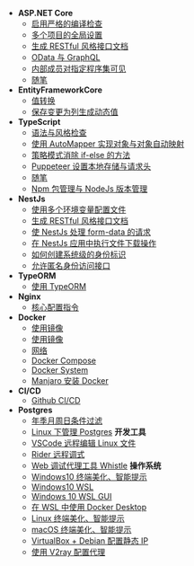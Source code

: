 - **ASP.NET Core**
  - [启用严格的编译检查](1.AspNetCore/启用严格的编译检查.md)
  - [多个项目的全局设置](1.AspNetCore/多个项目的全局设置.md)
  - [生成 RESTful 风格接口文档](1.AspNetCore/生成RESTful风格接口文档.md)
  - [OData 与 GraphQL](1.AspNetCore/OData与GraphQL.md)
  - [内部成员对指定程序集可见](1.AspNetCore/内部成员对指定程序集可见.md)
  - [随笔](1.AspNetCore/随笔.md)
- **EntityFrameworkCore**
  - [值转换](2.EntityFrameworkCore/值转换.md)
  - [保存变更为列生成动态值](2.EntityFrameworkCore/保存变更为列生成动态值.md)
- **TypeScript**
  - [语法与风格检查](3.TypeScript/语法与风格检查.md)
  - [使用 AutoMapper 实现对象与对象自动映射](3.TypeScript/使用AutoMapper实现对象与对象自动映射.md)
  - [策略模式消除 if-else 的方法](3.TypeScript/策略模式消除if-else的方法.md)
  - [Puppeteer 设置本地存储与请求头](3.TypeScript/Puppeteer设置本地存储与请求头.md)
  - [随笔](3.TypeScript/随笔.md)
  - [Npm 包管理与 NodeJs 版本管理](3.TypeScript/Npm包管理与NodeJs版本管理.md)
- **NestJs**
  - [使用多个环境变量配置文件](4.NestJs/使用多个环境变量配置文件.md)
  - [生成 RESTful 风格接口文档](4.NestJs/生成RESTful风格接口文档.md)
  - [使 NestJs 处理 form-data 的请求](4.NestJs/使NestJs处理FormData的请求.md)
  - [在 NestJs 应用中执行文件下载操作](4.NestJs/返回二进制数据使浏览器执行下载.md)
  - [如何创建系统级的身份标识](4.NestJs/如何创建系统级的身份标识.md)
  - [允许匿名身份访问接口](4.NestJs/允许匿名身份访问接口.md)
- **TypeORM**
  - [使用 TypeORM](5.TypeORM/使用TypeORM.md)
- **Nginx**
  - [核心配置指令](6.Nginx/核心配置指令.md)
- **Docker**
  - [使用镜像](7.Docker/使用镜像.md)
  - [使用镜像](7.Docker/操作容器.md)
  - [网络](7.Docker/网络.md)
  - [Docker Compose](7.Docker/Docker-Compose.md)
  - [Docker System](7.Docker/Docker-System.md)
  - [Manjaro 安装 Docker](7.Docker/Manjaro安装Docker.md)
- **CI/CD**
  - [Github CI/CD](8.CICD/GitHub-CI.md)
- **Postgres**
  - [年季月周日条件过滤](9.DB/Postgres/年季月周日条件过滤.md)
  - [Linux 下管理 Postgres](9.DB/Postgres/Linux下管理Postgres.md)
**开发工具**
  - [VSCode 远程编辑 Linux 文件](10.开发工具/VSCode编辑远程服务器文件.md)
  - [Rider 远程调式](10.开发工具/Rider远程调试.md)
  - [Web 调试代理工具 Whistle](10.开发工具/Web调试代理工具Whistle.md)
**操作系统**
  - [Windows10 终端美化、智能提示](11.操作系统/Windows10终端美化、智能提示.md)
  - [Windows10 WSL](11.操作系统/WSL.md)
  - [Windows 10 WSL GUI](11.操作系统/WSL-GUI.md)
  - [在 WSL 中使用 Docker Desktop](11.操作系统/在WSL中使用Docker-Desktop.md)
  - [Linux 终端美化、智能提示](11.操作系统/Linux终端美化、智能提示.md)
  - [macOS 终端美化、智能提示](11.操作系统/macOS终端美化、智能提示.md)
  - [VirtualBox + Debian 配置静态 IP](11.操作系统/VirtualBox+Debian配置静态IP.md)
  - [使用 V2ray 配置代理](11.操作系统/使用V2ray配置代理.md)
